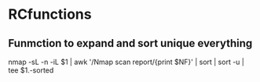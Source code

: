 # RCfunctions

## Funmction to expand and sort unique everything
nmap -sL -n -iL $1 | awk '/Nmap scan report/{print $NF}' | sort | sort -u | tee $1.-sorted 

